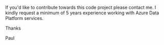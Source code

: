 If you'd like to contribute towards this code project please contact me. I kindly request a minimum of 5 years experience working with Azure Data Platform services.

Thanks

Paul
